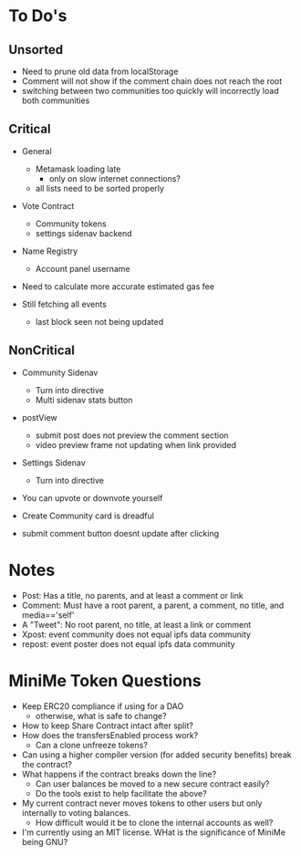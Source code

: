 # To Do's #

## Unsorted ##
- Need to prune old data from localStorage
- Comment will not show if the comment chain does not reach the root
- switching between two communities too quickly will incorrectly load both communities

## Critical ##
- General
    - Metamask loading late
        - only on slow internet connections?
    - all lists need to be sorted properly

- Vote Contract
    - Community tokens
    - settings sidenav backend

- Name Registry
    - Account panel username

- Need to calculate more accurate estimated gas fee
- Still fetching all events
    - last block seen not being updated


## NonCritical ##
- Community Sidenav
    - Turn into directive
    - Multi sidenav stats button
    
- postView
    - submit post does not preview the comment section
    - video preview frame not updating when link provided

- Settings Sidenav
    - Turn into directive
    
- You can upvote or downvote yourself
- Create Community card is dreadful
- submit comment button doesnt update after clicking


    
# Notes #
- Post: Has a title, no parents, and at least a comment or link
- Comment: Must have a root parent, a parent, a comment, no title, and media=='self'
- A "Tweet": No root parent, no title, at least a link or comment
- Xpost: event community does not equal ipfs data community
- repost: event poster does not equal ipfs data community


# MiniMe Token Questions
- Keep ERC20 compliance if using for a DAO
    - otherwise, what is safe to change?
- How to keep Share Contract intact after split?
- How does the transfersEnabled process work?
    - Can a clone unfreeze tokens?
- Can using a higher compiler version (for added security benefits) break the contract?
- What happens if the contract breaks down the line?
    - Can user balances be moved to a new secure contract easily?
    - Do the tools exist to help facilitate the above?
- My current contract never moves tokens to other users but only internally to voting balances.
    - How difficult would it be to clone the internal accounts as well?
- I'm currently using an MIT license. WHat is the significance of MiniMe being GNU?















